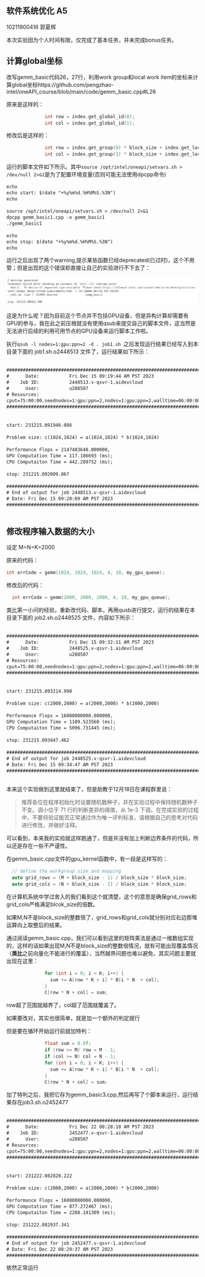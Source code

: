 ## 软件系统优化 A5

10211900416 郭夏辉

本次实验因为个人时间有限，仅完成了基本任务，并未完成bonus任务。

## 计算global坐标

改写gemm_basic代码26，27行，利用work group和local work item的坐标来计算global坐标https://github.com/pengzhao-intel/oneAPI_course/blob/main/code/gemm_basic.cpp#L26

原来是这样的：

```c
              int row = index.get_global_id(0);
              int col = index.get_global_id(1);
```

修改后是这样的：

```c
              int row = index.get_group(0) * block_size + index.get_local_id(0);
              int col = index.get_group(1) * block_size + index.get_local_id(1);
```

运行的脚本文件如下所示。其中`source /opt/intel/oneapi/setvars.sh > /dev/null 2>&1`是为了配置环境变量(否则可能无法使用dpcpp命令)

```shell
echo
echo start: $(date "+%y%m%d.%H%M%S.%3N")
echo

source /opt/intel/oneapi/setvars.sh > /dev/null 2>&1
dpcpp gemm_basic1.cpp -o gemm_basic1
./gemm_basic1

echo
echo stop: $(date "+%y%m%d.%H%M%S.%3N")
echo
```

运行之后出现了两个warning,提示某些函数已经deprecated(已过时)，这个不用管；但是出现的这个错误却直接让自己的实验进行不下去了：

![image-20231216010738646](assets/image-20231216010738646.png)

这是为什么呢？因为目前这个节点并不包括GPU设备，但是异构计算却需要有GPU的参与，我在此之前压根就没有使用qsub来提交自己的脚本文件，这当然是无法进行后续的利用可用节点的GPU设备来运行脚本工作啦。

执行`qsub -l nodes=1:gpu:ppn=2 -d . job1.sh `之后发现运行结果已经写入到本目录下面的 job1.sh.o2448513 文件了，运行结果如下所示：

```

########################################################################
#      Date:           Fri Dec 15 09:19:44 AM PST 2023
#    Job ID:           2448513.v-qsvr-1.aidevcloud
#      User:           u208507
# Resources:           cput=75:00:00,neednodes=1:gpu:ppn=2,nodes=1:gpu:ppn=2,walltime=06:00:00
########################################################################


start: 231215.091946.086

Problem size: c(1024,1024) = a(1024,1024) * b(1024,1024)

Performance Flops = 2147483648.000000, 
GPU Computation Time = 117.186693 (ms); 
CPU Computaiton Time = 442.289752 (ms); 

stop: 231215.092009.867

########################################################################
# End of output for job 2448513.v-qsvr-1.aidevcloud
# Date: Fri Dec 15 09:20:09 AM PST 2023
########################################################################


```



## 修改程序输入数据的大小

设定 M=N=K=2000

原来的代码：

```c
int errCode = gemm(1024, 1024, 1024, 4, 10, my_gpu_queue);
```

修改后的代码：

```c
  int errCode = gemm(2000, 2000, 2000, 4, 10, my_gpu_queue);
```

类比第一小问的经验，重新改代码、脚本，再用qusb进行提交，运行的结果在本目录下面的 job2.sh.o2448525 文件，内容如下所示：

```

########################################################################
#      Date:           Fri Dec 15 09:32:11 AM PST 2023
#    Job ID:           2448525.v-qsvr-1.aidevcloud
#      User:           u208507
# Resources:           cput=75:00:00,neednodes=1:gpu:ppn=2,nodes=1:gpu:ppn=2,walltime=06:00:00
########################################################################


start: 231215.093214.990

Problem size: c(2000,2000) = a(2000,2000) * b(2000,2000)

Performance Flops = 16000000000.000000, 
GPU Computation Time = 1109.523560 (ms); 
CPU Computaiton Time = 5096.731445 (ms); 

stop: 231215.093447.462

########################################################################
# End of output for job 2448525.v-qsvr-1.aidevcloud
# Date: Fri Dec 15 09:34:47 AM PST 2023
########################################################################


```

本来这个实验做到这里就结束了，但是助教于12月18日在课程群里说：

>推荐各位在程序初始化时设置随机数种子，并在实验过程中保持随机数种子不变。调小位于 71 行的判断差异的阈值，从 1e-3 下调。在完成实验的过程中，不要将验证能否正常通过作为唯一评判标准，请根据自己的思考对代码进行修改，并做好注释。

可以看到，本来我的实验就这样跑通了，但是并没有加上判断边界条件的代码，所以还是存在一些不严谨性。

在gemm_basic.cpp文件的gpu_kernel函数中，有一段是这样写的：

```c++
  // define the workgroup size and mapping
  auto grid_rows = (M + block_size - 1) / block_size * block_size;
  auto grid_cols = (N + block_size - 1) / block_size * block_size;
```

在计算机系统中学过舍入的我们看到这个就清楚，这个的意思是确保grid_rows和grid_cols严格满足blcok_size的倍数。

如果M,N不是block_size的整数倍了，grid_rows和grid_cols就分别对应右边那堆运算向上取整后的结果。

通过阅读gemm_basic.cpp，我们可以看到这里的矩阵乘法是通过一维数组实现的，这样的话如果出现M,N不是block_size的整数倍情况，就有可能出现覆盖情况（**类比**之前向量化不能进行的覆盖），当然越界问题也难以避免，其实问题主要就出现在这里：

```c++
              for (int i = 0; i < K; i++) {
                sum += A[row * K + i] * B[i * N  + col];
              }
              C[row * N + col] = sum;
```

row超了范围就越界了，col超了范围就覆盖了。

如果要改对，其实也很简单，就是加一个额外的判定就行

但是要在循环开始运行前就加特判：

```c++
              float sum = 0.0f;
              if (row >= M) row = M - 1;
              if (col >= N) col = N - 1;
              for (int i = 0; i < K; i++) {
                sum += A[row * K + i] * B[i * N  + col];
              }
              C[row * N + col] = sum;
```

加了特判之后，我把它存为gemm_basic3.cpp,然后再写了个脚本来运行，运行结果存在job3.sh.o2452477

```

########################################################################
#      Date:           Fri Dec 22 08:28:18 AM PST 2023
#    Job ID:           2452477.v-qsvr-1.aidevcloud
#      User:           u208507
# Resources:           cput=75:00:00,neednodes=1:gpu:ppn=2,nodes=1:gpu:ppn=2,walltime=06:00:00
########################################################################


start: 231222.082820.222

Problem size: c(2000,2000) = a(2000,2000) * b(2000,2000)

Performance Flops = 16000000000.000000, 
GPU Computation Time = 877.272467 (ms); 
CPU Computaiton Time = 2288.141309 (ms); 

stop: 231222.082937.341

########################################################################
# End of output for job 2452477.v-qsvr-1.aidevcloud
# Date: Fri Dec 22 08:29:37 AM PST 2023
########################################################################
```

依然正常运行

